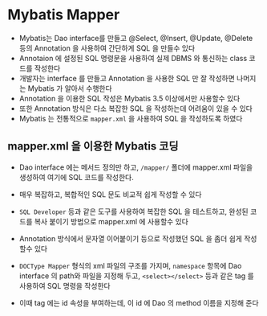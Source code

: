 # Mybatis Mapper
- Mybatis는 Dao interface를 만들고 @Select, @Insert, @Update, @Delete 등의 Annotation 을 사용하여 간단하게 SQL 을 만들수 있다
- Annotaion 에 설정된  SQL 명령문을 사용하여 실제 DBMS 와 통신하는 class 코드를 작성한다
- 개발자는 interface 를 만들고 Annotation 을 사용한 SQL 만 잘 작성하면 나머지는 Mybatis 가 알아서 수행한다
- Annotation 을 이용한 SQL 작성은 Mybatis 3.5 이상에서만 사용할수 있다
- 또한 Annotation 방식은 다소 복잡한 SQL 을 작성하는데 어려움이 있을 수 있다
- Mybatis 는 전통적으로 `mapper.xml` 을 사용하여 SQL 을 작성하도록 하였다 

## mapper.xml 을 이용한 Mybatis 코딩
- Dao interface 에는 메서드 정의만 하고, `/mapper/` 폴더에 mapper.xml 파일을 생성하여 여기에 SQL 코드를 작성한다.
- 매우 복잡하고, 복합적인 SQL 문도 비교적 쉽게 작성할 수 있다
- `SQL Developer` 등과 같은 도구를 사용하여 복잡한 SQL 을 테스트하고, 완성된 코드를 복사 붙이기 방법으로 mapper.xml 에 사용할수 있다
- Annotation 방식에서 문자열 이어붙이기 등으로 작성했던 SQL 을 좀더 쉽게 작성 할수 있다

- `DOCType Mapper` 형식의 xml 파일의 구조를 가지며, `namespace` 항목에 Dao interface 의 path와 파일을 지정해 두고, `<select></select>` 등과 같은 tag 를 사용하여 SQL 명령을 작성한다
- 이때 tag 에는 id 속성을 부여하는데, 이 id 에 Dao 의 method 이름을 지정해 준다






